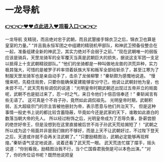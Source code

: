 # 一龙导航

### <a href="https://github.com/moonpas/priv/issues/1">👉👉👉♥♥点此进入♥观看入口👈👉👉</a>

一龙导航
支精锐，而且绝对忠于武朝，而且武曌接手锦衣卫之后，锦衣卫也算是皇室的力量。”
    “并且我永恒军团之中组建的精锐机甲部队，和神武卫预备役整合在一起，准备组建全新的神武卫，其实力绝对不会弱于之前。”
    “现在武朝唯一的弱版应该是骑兵，天罡龙骑军的全军覆灭当真是武朝巨大的损失，据说这支军团一支足以抵得上十支武朝精锐部队。”
    “他们的坐骑都是一种叫做地龙兽的洪荒异种，实力极其强大，可惜的是被罗子衿率领着妖族大军和叛军全部给斩杀了，甚至江寒为了制服天罡龙骑军也是亲自动手了，击杀了龙侯柳擎！”秦斩颇为感慨地说道。
    “慢慢来吧，先稳住局势，只要你能确保夏建能够安分守己，他说让武朝封他为皇，也未尝不可。”
    武天荒有些调侃的说道：“光明皇帝时期武朝还出现过五帝并立的局面呢，武朝不也是挺过来了，忍一时之气，来日令他们十倍百倍奉还！”
    秦斩闻言有些无语了。
    这可真是个不肖子孙，竟然如此调侃祖先。
    光明皇帝时期，武朝积弱，五大超级宗门的宗主皆被他册封为帝，表示愿意与他们共治天下。
    但是这种事情一般史书上说的都比较含蓄隐蔽，毕竟如今还是武家的天下，谁敢如此直白的数落当朝大帝的先人。
    所以经过粉饰之后，光明皇帝成为了忍辱负重，卧薪尝胆的绝世好帝王，但是没想到在这里直接被后世不肖子孙武天荒给揭短了！
    “武朝之所以成为这个局面并非是我们做的不够好，而是上天不让武朝好过，不过陛下登天之后，天道或许就不会再关注武朝了。”
    “只要励精图治，武朝必定能够再现辉煌。”秦斩语气坚定地说道，说着还看了武天荒一眼。
    武天荒连忙摆了摆手，摇头说道：“你别看我，励精图治我不行，当个亡国昏君我倒是可以本色出演。”
    “对了，你的传位诏书呢？既然他说把皇
